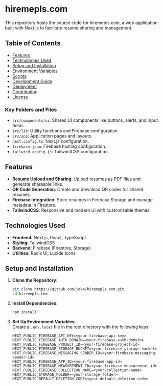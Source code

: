 # hiremepls.com

This repository hosts the source code for hiremepls.com, a web application built with Next.js to facilitate resume sharing and management.

## Table of Contents

- [Features](#features)
- [Technologies Used](#technologies-used)
- [Setup and Installation](#setup-and-installation)
- [Environment Variables](#environment-variables)
- [Scripts](#scripts)
- [Development Guide](#development-guide)
- [Deployment](#deployment)
- [Contributing](#contributing)
- [License](#license)

### Key Folders and Files

- `src/components/ui`: Shared UI components like buttons, alerts, and input fields.
- `src/lib`: Utility functions and Firebase configuration.
- `src/app`: Application pages and layouts.
- `next.config.ts`: Next.js configuration.
- `firebase.json`: Firebase hosting configuration.
- `tailwind.config.js`: TailwindCSS configuration.

## Features

- **Resume Upload and Sharing**: Upload resumes as PDF files and generate shareable links.
- **QR Code Generation**: Create and download QR codes for shared resumes.
- **Firebase Integration**: Store resumes in Firebase Storage and manage metadata in Firestore.
- **TailwindCSS**: Responsive and modern UI with customizable themes.

## Technologies Used

- **Frontend**: Next.js, React, TypeScript
- **Styling**: TailwindCSS
- **Backend**: Firebase (Firestore, Storage)
- **Utilities**: Radix UI, Lucide Icons

## Setup and Installation

1. **Clone the Repository**:
    ```bash
    git clone https://github.com/jok4/hiremepls.com.git
    cd hiremepls.com
    ```

2. **Install Dependencies**:
    ```bash
    npm install
    ```

3. **Set Up Environment Variables**:  
   Create a `.env.local` file in the root directory with the following keys:
   ```env
   NEXT_PUBLIC_FIREBASE_API_KEY=<your-firebase-api-key>
   NEXT_PUBLIC_FIREBASE_AUTH_DOMAIN=<your-firebase-auth-domain>
   NEXT_PUBLIC_FIREBASE_PROJECT_ID=<your-firebase-project-id>
   NEXT_PUBLIC_FIREBASE_STORAGE_BUCKET=<your-firebase-storage-bucket>
   NEXT_PUBLIC_FIREBASE_MESSAGING_SENDER_ID=<your-firebase-messaging-sender-id>
   NEXT_PUBLIC_FIREBASE_APP_ID=<your-firebase-app-id>
   NEXT_PUBLIC_FIREBASE_MEASUREMENT_ID=<your-firebase-measurement-id>
   NEXT_PUBLIC_FIREBASE_COLLECTION_NAME=<your-collection-name>
   NEXT_PUBLIC_STORAGE_FOLDER=<your-storage-folder>
   NEXT_PUBLIC_DEFAULT_DELETION_CODE=<your-default-deletion-code>
